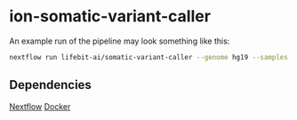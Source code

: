 # ion-somatic-variant-caller

An example run of the pipeline may look something like this:
```bash
nextflow run lifebit-ai/somatic-variant-caller --genome hg19 --samples s3://lifebit-featured-datasets/pipelines/gatk-somatic-data/samples.tsv --bed s3://lifebit-featured-datasets/pipelines/DeepVariant/quick_test/test_nist.b37_chr20_100kbp_at_10mb.bed
```

## Dependencies 
[Nextflow](https://www.nextflow.io/)
[Docker](https://www.docker.com/)

